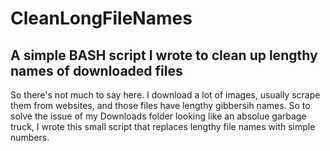 # CleanLongFileNames
## A simple BASH script I wrote to clean up lengthy names of downloaded files

So there's not much to say here. I download a lot of images, usually scrape them from websites, and those files have lengthy gibbersih names. So to solve the issue of my Downloads folder looking like an absolue garbage truck, I wrote this small script that replaces lengthy file names with simple numbers. 
